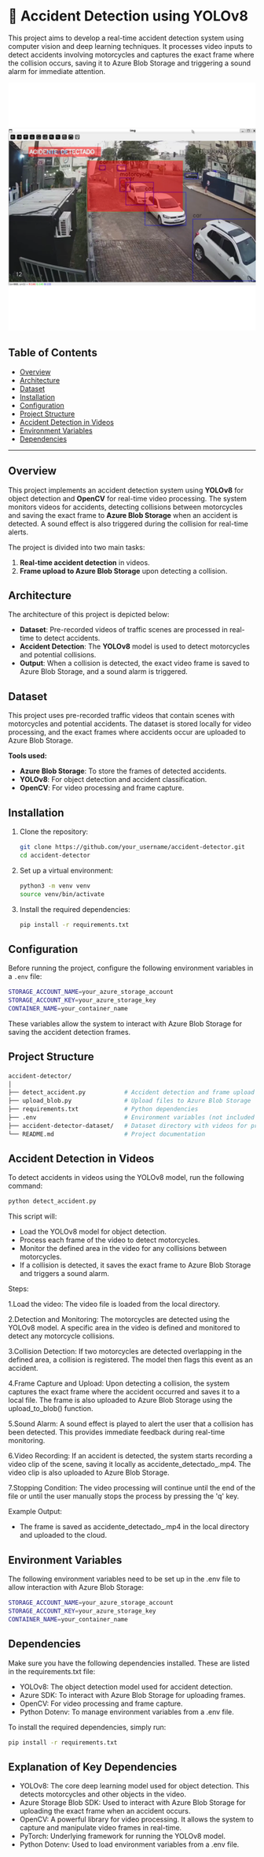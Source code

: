 # 🚗 Accident Detection using YOLOv8

This project aims to develop a real-time accident detection system using computer vision and deep learning techniques. It processes video inputs to detect accidents involving motorcycles and captures the exact frame where the collision occurs, saving it to Azure Blob Storage and triggering a sound alarm for immediate attention.

![Architecture Overview](demonstration-image/collisiondetector.png)

## Table of Contents
- [Overview](#overview)
- [Architecture](#architecture)
- [Dataset](#dataset)
- [Installation](#installation)
- [Configuration](#configuration)
- [Project Structure](#project-structure)
- [Accident Detection in Videos](#accident-detection-in-videos)
- [Environment Variables](#environment-variables)
- [Dependencies](#dependencies)

---

## Overview

This project implements an accident detection system using **YOLOv8** for object detection and **OpenCV** for real-time video processing. The system monitors videos for accidents, detecting collisions between motorcycles and saving the exact frame to **Azure Blob Storage** when an accident is detected. A sound effect is also triggered during the collision for real-time alerts.

The project is divided into two main tasks:
1. **Real-time accident detection** in videos.
2. **Frame upload to Azure Blob Storage** upon detecting a collision.

## Architecture

The architecture of this project is depicted below:

- **Dataset**: Pre-recorded videos of traffic scenes are processed in real-time to detect accidents.
- **Accident Detection**: The **YOLOv8** model is used to detect motorcycles and potential collisions.
- **Output**: When a collision is detected, the exact video frame is saved to Azure Blob Storage, and a sound alarm is triggered.

## Dataset

This project uses pre-recorded traffic videos that contain scenes with motorcycles and potential accidents. The dataset is stored locally for video processing, and the exact frames where accidents occur are uploaded to Azure Blob Storage.

**Tools used:**
- **Azure Blob Storage**: To store the frames of detected accidents.
- **YOLOv8**: For object detection and accident classification.
- **OpenCV**: For video processing and frame capture.

## Installation

1. Clone the repository:
    ```bash
    git clone https://github.com/your_username/accident-detector.git
    cd accident-detector
    ```

2. Set up a virtual environment:
    ```bash
    python3 -m venv venv
    source venv/bin/activate
    ```

3. Install the required dependencies:
    ```bash
    pip install -r requirements.txt
    ```

## Configuration

Before running the project, configure the following environment variables in a `.env` file:

```bash
STORAGE_ACCOUNT_NAME=your_azure_storage_account
STORAGE_ACCOUNT_KEY=your_azure_storage_key
CONTAINER_NAME=your_container_name
```

These variables allow the system to interact with Azure Blob Storage for saving the accident detection frames.

## Project Structure

```bash
accident-detector/
│
├── detect_accident.py           # Accident detection and frame upload to Azure Blob Storage
├── upload_blob.py               # Upload files to Azure Blob Storage
├── requirements.txt             # Python dependencies
├── .env                         # Environment variables (not included in repo)
├── accident-detector-dataset/   # Dataset directory with videos for processing
└── README.md                    # Project documentation
```

## Accident Detection in Videos

To detect accidents in videos using the YOLOv8 model, run the following command:

```bash
python detect_accident.py
```

This script will:

- Load the YOLOv8 model for object detection.
- Process each frame of the video to detect motorcycles.
- Monitor the defined area in the video for any collisions between motorcycles.
- If a collision is detected, it saves the exact frame to Azure Blob Storage and triggers a sound alarm.

Steps:

1.Load the video: The video file is loaded from the local directory.

2.Detection and Monitoring: The motorcycles are detected using the YOLOv8 model. A specific area in the video is defined and monitored to detect any motorcycle collisions.

3.Collision Detection: If two motorcycles are detected overlapping in the defined area, a collision is registered. The model then flags this event as an accident.

4.Frame Capture and Upload: Upon detecting a collision, the system captures the exact frame where the accident occurred and saves it to a local file. The frame is also uploaded to Azure Blob Storage using the upload_to_blob() function.

5.Sound Alarm: A sound effect is played to alert the user that a collision has been detected. This provides immediate feedback during real-time monitoring.

6.Video Recording: If an accident is detected, the system starts recording a video clip of the scene, saving it locally as accidente_detectado_<timestamp>.mp4. The video clip is also uploaded to Azure Blob Storage.

7.Stopping Condition: The video processing will continue until the end of the file or until the user manually stops the process by pressing the 'q' key.

Example Output:

- The frame is saved as accidente_detectado_<timestamp>.mp4 in the local directory and uploaded to the cloud.

## Environment Variables

The following environment variables need to be set up in the .env file to allow interaction with Azure Blob Storage:

```bash
STORAGE_ACCOUNT_NAME=your_azure_storage_account
STORAGE_ACCOUNT_KEY=your_azure_storage_key
CONTAINER_NAME=your_container_name
```

## Dependencies

Make sure you have the following dependencies installed. These are listed in the requirements.txt file:

- YOLOv8: The object detection model used for accident detection.
- Azure SDK: To interact with Azure Blob Storage for uploading frames.
- OpenCV: For video processing and frame capture.
- Python Dotenv: To manage environment variables from a .env file.

To install the required dependencies, simply run:

```bash
pip install -r requirements.txt
```

## Explanation of Key Dependencies

- YOLOv8: The core deep learning model used for object detection. This detects motorcycles and other objects in the video.
- Azure Storage Blob SDK: Used to interact with Azure Blob Storage for uploading the exact frame when an accident occurs.
- OpenCV: A powerful library for video processing. It allows the system to capture and manipulate video frames in real-time.
- PyTorch: Underlying framework for running the YOLOv8 model.
- Python Dotenv: Used to load environment variables from a .env file.